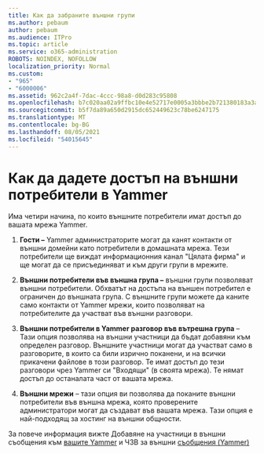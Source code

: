```yaml
---
title: Как да забраните външни групи
ms.author: pebaum
author: pebaum
ms.audience: ITPro
ms.topic: article
ms.service: o365-administration
ROBOTS: NOINDEX, NOFOLLOW
localization_priority: Normal
ms.custom:
- "965"
- "6000006"
ms.assetid: 962c2a4f-7dac-4ccc-98a8-d0d283c95808
ms.openlocfilehash: b7c020aa02a9ffbc10e4e52717e0005a3bbbe2b721380183a3a0c90387b1dd4d
ms.sourcegitcommit: b5f7da89a650d2915dc652449623c78be6247175
ms.translationtype: MT
ms.contentlocale: bg-BG
ms.lasthandoff: 08/05/2021
ms.locfileid: "54015645"
---
```

# <a name="how-to-give-access-to-external-users-in-yammer"></a>Как да дадете достъп на външни потребители в Yammer

Има четири начина, по които външните потребители имат достъп до вашата мрежа Yammer.
  
1. **Гости –** Yammer администраторите могат да канят контакти от външни домейни като потребители в домашната мрежа. Тези потребители ще виждат информационния канал "Цялата фирма" и ще могат да се присъединяват и към други групи в мрежите.

2. **Външни потребители във външна група –** външни групи позволяват външни потребители. Обхватът на достъпа на външен потребител е ограничен до външната група. С външните групи можете да каните само контакти от Yammer мрежи, които позволяват на потребителите да участват във външни разговори.

3. **Външни потребители в Yammer разговор във вътрешна група** – Тази опция позволява на външни участници да бъдат добавяни към определен разговор. Външните участници могат да участват само в разговорите, в които са били изрично поканени, и на всички прикачени файлове в този разговор. Те имат достъп до тези разговори чрез Yammer си "Входящи" (в своята мрежа). Те нямат достъп до останалата част от вашата мрежа.

4. **Външни мрежи** – тази опция ви позволява да поканите външни потребители във външна мрежа, която проверените администратори могат да създават във вашата мрежа. Тази опция е най-подходящ за хостинг на външни общности.

За повече информация вижте Добавяне на участници в външни съобщения към [вашите Yammer](https://docs.microsoft.com/yammer/work-with-external-users/add-external-participants) и ЧЗВ за външни [съобщения (Yammer)](https://docs.microsoft.com/yammer/work-with-external-users/external-messaging-faq)
  